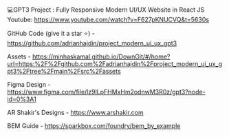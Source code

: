 💻GPT3 Project : Fully Responsive Modern UI/UX Website in React JS
Youtube: https://www.youtube.com/watch?v=F627pKNUCVQ&t=5630s

GitHub Code (give it a star ⭐) - https://github.com/adrianhajdin/project_modern_ui_ux_gpt3

Assets - https://minhaskamal.github.io/DownGit/#/home?url=https:%2F%2Fgithub.com%2Fadrianhajdin%2Fproject_modern_ui_ux_gpt3%2Ftree%2Fmain%2Fsrc%2Fassets

Figma Design - https://www.figma.com/file/lz9lLpFHMxHm2odnwM3R0z/gpt3?node-id=0%3A1

AR Shakir's Designs - https://www.arshakir.com

BEM Guide - https://sparkbox.com/foundry/bem_by_example
